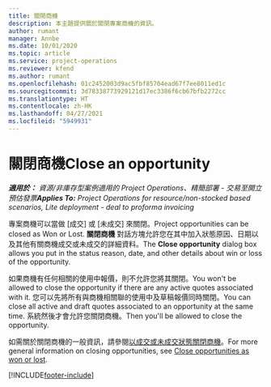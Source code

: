 ```yaml
---
title: 關閉商機
description: 本主題提供關於關閉專案商機的資訊。
author: rumant
manager: Annbe
ms.date: 10/01/2020
ms.topic: article
ms.service: project-operations
ms.reviewer: kfend
ms.author: rumant
ms.openlocfilehash: 01c2452003d9ac5fbf85704ead67f7ee8011ed1c
ms.sourcegitcommit: 3d78338773929121d17ec3386f6cb67bfb2272cc
ms.translationtype: HT
ms.contentlocale: zh-HK
ms.lasthandoff: 04/27/2021
ms.locfileid: "5949931"
---
```

# <a name="close-an-opportunity"></a><span data-ttu-id="0296f-103">關閉商機</span><span class="sxs-lookup"><span data-stu-id="0296f-103">Close an opportunity</span></span>

<span data-ttu-id="0296f-104">_**適用於：** 資源/非庫存型案例適用的 Project Operations、精簡部署 - 交易至開立預估發票_</span><span class="sxs-lookup"><span data-stu-id="0296f-104">_**Applies To:** Project Operations for resource/non-stocked based scenarios, Lite deployment - deal to proforma invoicing_</span></span>

<span data-ttu-id="0296f-105">專案商機可以當做 [成交] 或 [未成交] 來關閉。</span><span class="sxs-lookup"><span data-stu-id="0296f-105">Project opportunities can be closed as Won or Lost.</span></span> <span data-ttu-id="0296f-106">**關閉商機** 對話方塊允許您在其中加入狀態原因、日期以及其他有關商機成交或未成交的詳細資料。</span><span class="sxs-lookup"><span data-stu-id="0296f-106">The **Close opportunity** dialog box allows you put in the status reason, date, and other details about win or loss of the opportunity.</span></span>

<span data-ttu-id="0296f-107">如果商機有任何相關的使用中報價，則不允許您將其關閉。</span><span class="sxs-lookup"><span data-stu-id="0296f-107">You won't be allowed to close the opportunity if there are any active quotes associated with it.</span></span> <span data-ttu-id="0296f-108">您可以先將所有與商機相關聯的使用中及草稿報價同時關閉。</span><span class="sxs-lookup"><span data-stu-id="0296f-108">You can close all active and draft quotes associated to an opportunity at the same time.</span></span> <span data-ttu-id="0296f-109">系統然後才會允許您關閉商機。</span><span class="sxs-lookup"><span data-stu-id="0296f-109">Then you'll be allowed to close the opportunity.</span></span>

<span data-ttu-id="0296f-110">如需關於關閉商機的一般資訊，請參閱[以成交或未成交狀態關閉商機](/dynamics365/sales-enterprise/close-opportunity-won-lost-sales)。</span><span class="sxs-lookup"><span data-stu-id="0296f-110">For more general information on closing opportunities, see [Close opportunities as won or lost](/dynamics365/sales-enterprise/close-opportunity-won-lost-sales).</span></span>


[!INCLUDE[footer-include](../includes/footer-banner.md)]